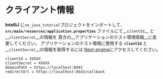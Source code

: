 # クライアント情報
**IntelliJ** に`ne_java_tutorial`プロジェクトをインポートして、__`src/main/resources/application.properties`__ ファイルにて__`cilentId`__ と __`clientSecret`__の情報を
貴方の__アプリケーションのテスト環境情報__に変更してください。 
アプリケーションのテスト環境に使用する  __`clientId`__ と __`clientSecret`__の情報を取得するには
[Next-engine](https://base.next-engine.org/apps/make)にアクセスしてください。


```
clientId = XXXXX
clientSecret = XXXXX
domainPath = https://localhost:8443
redirectUrl = https://localhost:8443/callback
``` 